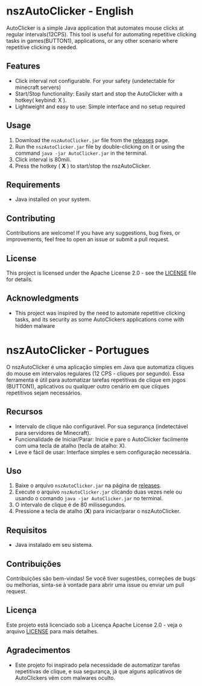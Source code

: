 # nszAutoClicker - English

AutoClicker is a simple Java application that automates mouse clicks at regular intervals(12CPS). This tool is useful for automating repetitive clicking tasks in games(BUTTON1), applications, or any other scenario where repetitive clicking is needed.

## Features

- Click interval not configurable. For your safety (undetectable for minecraft servers)
- Start/Stop functionality: Easily start and stop the AutoClicker with a hotkey( keybind: X ).
- Lightweight and easy to use: Simple interface and no setup required

## Usage

1. Download the `nszAutoClicker.jar` file from the [releases]((https://github.com/nszandrew/nszAutoClicker)) page.
2. Run the `nszAutoClicker.jar` file by double-clicking on it or using the command `java -jar AutoClicker.jar` in the terminal.
3. Click interval is 80mili.
4. Press the hotkey ( **X** ) to start/stop the nszAutoClicker.

## Requirements

- Java installed on your system.

## Contributing

Contributions are welcome! If you have any suggestions, bug fixes, or improvements, feel free to open an issue or submit a pull request.

## License

This project is licensed under the Apache License 2.0 - see the [LICENSE]([LICENSE](https://github.com/nszandrew/nszAutoClicker/blob/master/LICENSE)) file for details.

## Acknowledgments

- This project was inspired by the need to automate repetitive clicking tasks, and its security as some AutoClickers applications come with hidden malware


# nszAutoClicker - Portugues

O nszAutoClicker é uma aplicação simples em Java que automatiza cliques do mouse em intervalos regulares (12 CPS - cliques por segundo). Essa ferramenta é útil para automatizar tarefas repetitivas de clique em jogos (BUTTON1), aplicativos ou qualquer outro cenário em que cliques repetitivos sejam necessários.

## Recursos

- Intervalo de clique não configurável. Por sua segurança (indetectável para servidores de Minecraft).
- Funcionalidade de Iniciar/Parar: Inicie e pare o AutoClicker facilmente com uma tecla de atalho (tecla de atalho: X).
- Leve e fácil de usar: Interface simples e sem configuração necessária.

## Uso

1. Baixe o arquivo `nszAutoClicker.jar` na página de [releases](https://github.com/nszandrew/nszAutoClicker).
2. Execute o arquivo `nszAutoClicker.jar` clicando duas vezes nele ou usando o comando `java -jar AutoClicker.jar` no terminal.
3. O intervalo de clique é de 80 milissegundos.
4. Pressione a tecla de atalho (**X**) para iniciar/parar o nszAutoClicker.

## Requisitos

- Java instalado em seu sistema.

## Contribuições

Contribuições são bem-vindas! Se você tiver sugestões, correções de bugs ou melhorias, sinta-se à vontade para abrir uma issue ou enviar um pull request.

## Licença

Este projeto está licenciado sob a Licença Apache License 2.0 - veja o arquivo [LICENSE]([LICENSE](https://github.com/nszandrew/nszAutoClicker/blob/master/LICENSE)) para mais detalhes.

## Agradecimentos

- Este projeto foi inspirado pela necessidade de automatizar tarefas repetitivas de clique, e sua segurança, já que alguns aplicativos de AutoClickers vêm com malwares oculto.
